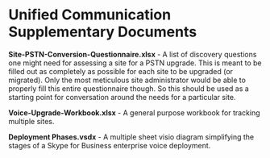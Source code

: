 # Unified Communication Supplementary Documents

**Site-PSTN-Conversion-Questionnaire.xlsx** - A list of discovery questions one might need for assessing a site for a PSTN upgrade. This is meant to be filled out as completely as possible for each site to be upgraded (or migrated). Only the most meticulous site administrator would be able to properly fill this entire questionnaire though. So this should be used as a starting point for conversation around the needs for a particular site.

**Voice-Upgrade-Workbook.xlsx** - A general purpose workbook for tracking multiple sites. 

**Deployment Phases.vsdx** - A multiple sheet visio diagram simplifying the stages of a Skype for Business enterprise voice deployment.
